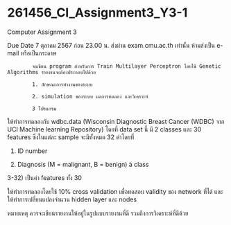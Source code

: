 # 261456_CI_Assignment3_Y3-1

Computer Assignment 3

Due Date 7 ตุลาคม 2567 ก่อน 23.00 น. ส่งผ่าน exam.cmu.ac.th เท่านั้น ห้ามส่งเป็น e-mail หรือเป็นกระดาษ

            จงเขียน program สำหรับการ Train Multilayer Perceptron โดยใช้ Genetic Algorithms รายงานจะต้องประกอบไปด้วย

            1. ลักษณะการทำงานของระบบ

            2. simulation ของระบบ ผลการทดลอง และวิเคราะห์

            3 โปรแกรม

 

ให้ทำการทดลองกับ wdbc.data (Wisconsin Diagnostic Breast Cancer (WDBC) จาก UCI Machine learning Repository) โดยที่ data set นี้ มี 2 classes และ 30 features ซึ่งในแต่ละ sample จะมีทั้งหมด 32 ค่าโดยที่

1) ID number

2) Diagnosis (M = malignant, B = benign) à class

3-32) เป็นค่า features ทั้ง 30

 

ให้ทำการทดลองโดยใช้ 10% cross validation เพื่อทดสอบ validity ของ network ที่ได้ และให้ทำการเปลี่ยนแปลงจำนวน hidden layer และ nodes

 

 

หมายเหตุ ควรจะเขียนรายงานให้อยู่ในรูปแบบรายงานที่ดี รวมถึงการวิเคราะห์ที่ดีด้วย
